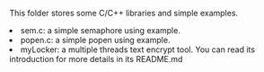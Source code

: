 This folder stores some C/C++ libraries and simple examples.
<li> sem.c: a simple semaphore using example.
<li> popen.c: a simple popen using example.
<li> myLocker: a multiple threads text encrypt tool. You can read its introduction for more details in its README.md
